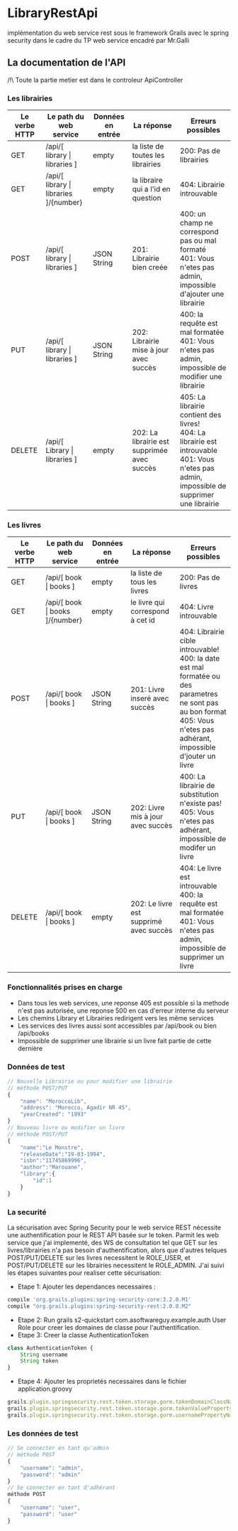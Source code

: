 # LibraryRestApi
implémentation du web service rest sous le framework Grails avec le spring security dans le cadre du TP web service encadré par Mr.Galli

## La documentation de l'API
/!\ Toute la partie metier est dans le controleur ApiController
### Les librairies
| Le verbe HTTP | Le path du web service | Données en entrée | La réponse | Erreurs possibles |
| ------------- | ------------- | ------------- | ------------- | ------------- |
| GET | /api/[ library \| libraries ] | empty | la liste de toutes les librairies | 200: Pas de librairies |
| GET | /api/[ library \| libraries ]/{number} | empty | la libraire qui a l'id en question |  404: Librairie introuvable |
| POST | /api/[ library \| libraries ] | JSON String | 201: Librairie bien creée | 400: un champ ne correspond pas ou mal formaté <br> 401: Vous n'etes pas admin, impossible d'ajouter une librairie |
| PUT | /api/[ library \| libraries ] | JSON String | 202: Librairie mise à jour avec succès | 400: la requête est mal formatée <br> 401: Vous n'etes pas admin, impossible de modifier une librairie |
| DELETE | /api/[ Library \| libraries ] | empty | 202: La librairie est supprimée avec succès | 405: La librairie contient des livres! <br> 404: La librairie est introuvable <br> 401: Vous n'etes pas admin, impossible de supprimer une librairie |

### Les livres
| Le verbe HTTP | Le path du web service | Données en entrée | La réponse | Erreurs possibles |
| ------------- | ------------- | ------------- | ------------- | ------------- | 
| GET | /api/[ book \| books ] | empty | la liste de tous les livres | 200: Pas de livres |
| GET | /api/[ book \| books ]/{number} | empty | le livre qui correspond à cet id |  404: Livre introuvable |
| POST | /api/[ book \| books ] | JSON String | 201: Livre inseré avec succès | 404: Librairie cible introuvable! <br> 400: la date est mal formatée ou des parametres ne sont pas au bon format <br> 405: Vous n'etes pas adhérant, impossible d'jouter un livre |
| PUT | /api/[ book \| books ] | JSON String | 202: Livre mis à jour avec succès | 400: La librairie de substitution n'existe pas! <br> 405: Vous n'etes pas adhérant, impossible de modifer un livre |
| DELETE | /api/[ book \| books ] | empty | 202: Le livre est supprimé avec succès | 404: Le livre est introuvable <br> 400: la requête est mal formatée <br> 401: Vous n'etes pas admin, impossible de supprimer un livre |

### Fonctionnalités prises en charge
  * Dans tous les web services, une reponse 405 est possible si la methode n'est pas autorisée, une reponse 500 en cas d'erreur interne du serveur
  * Les chemins Library et Librairies redirigent vers les même services
  * Les services des livres aussi sont accessibles par /api/book ou bien /api/books
  * Impossible de supprimer une librairie si un livre fait partie de cette dernière

### Données de test

```javascript
// Nouvelle Librairie ou pour modifier une librairie
// méthode POST/PUT
{
	"name": "MoroccoLib",
	"address": "Morocco, Agadir NR 45",
	"yearCreated": "1993"
}
// Nouveau livre ou modifier un livre
// méthode POST/PUT
{
	"name":"Le Monstre",
	"releaseDate":"19-03-1994",
	"isbn":"11745869996",
	"author":"Marouane",
	"library":{
		"id":1
	}
}
```

### La securité 
La sécurisation avec Spring Security pour le web service REST nécessite une authentification pour le REST API basée sur le token.
Parmit les web service que j'ai implementé, des WS de consultation tel que GET sur les livres/librairies n'a pas besoin d'authentification, alors que d'autres telques POST/PUT/DELETE sur les livres necessitent le ROLE_USER, et POST/PUT/DELETE sur les librairies necessitent le ROLE_ADMIN.
J'ai suivi les étapes suivantes pour realiser cette sécurisation:

  * Etape 1: Ajouter les dependances necessaires :
```javascript 
compile 'org.grails.plugins:spring-security-core:3.2.0.M1'
compile "org.grails.plugins:spring-security-rest:2.0.0.M2"
```
  * Etape 2: Run grails s2-quickstart com.asoftwareguy.example.auth User Role pour creer les domaines de classe pour l'authentification.
  * Etape 3: Creer la classe AuthenticationToken
```javascript   
class AuthenticationToken {
    String username
    String token
}
```
  * Etape 4: Ajouter les proprietés necessaires dans le fichier application.groovy
```javascript
grails.plugin.springsecurity.rest.token.storage.gorm.tokenDomainClassName = 'corg.mbds.webservice.rest.AuthenticationToken'
grails.plugin.springsecurity.rest.token.storage.gorm.tokenValuePropertyName = 'token'
grails.plugin.springsecurity.rest.token.storage.gorm.usernamePropertyName = 'username'
```

### Les données de test
```javascript
// Se connecter en tant qu'admin
// méthode POST
{
	"username": "admin",
	"password": "admin"
}
// Se connecter en tant d'adhérant 
méthode POST
{
	"username": "user",
	"password": "user"
}
```
